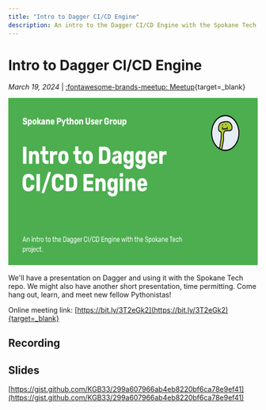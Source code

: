 ```yaml
---
title: "Intro to Dagger CI/CD Engine"
description: An intro to the Dagger CI/CD Engine with the Spokane Tech project.
---
```


<!-- index: start -->

# Intro to Dagger CI/CD Engine

_March 19, 2024_ | [:fontawesome-brands-meetup: Meetup](https://www.meetup.com/python-spokane/events/298213205/){target=_blank}

<img src="/assets/images/social/meetups/intro-to-dagger.png" width="600" height="337.5">

We'll have a presentation on Dagger and using it with the Spokane Tech repo. We might also have another short presentation, time permitting. Come hang out, learn, and meet new fellow Pythonistas!

Online meeting link: [https://bit.ly/3T2eGk2](https://bit.ly/3T2eGk2){target=_blank}

<!-- index: end -->

## Recording

## Slides

[https://gist.github.com/KGB33/299a607966ab4eb8220bf6ca78e9ef41](https://gist.github.com/KGB33/299a607966ab4eb8220bf6ca78e9ef41)
